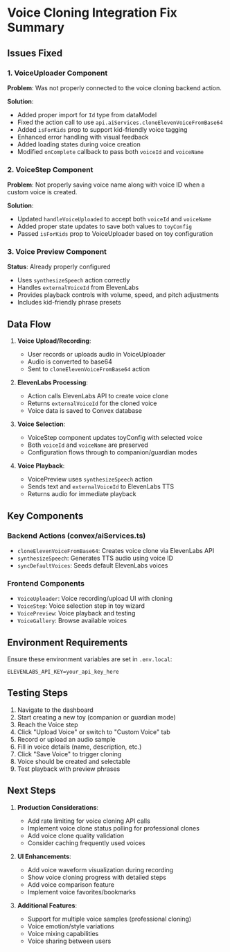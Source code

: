 # Voice Cloning Integration Fix Summary

## Issues Fixed

### 1. VoiceUploader Component
**Problem**: Was not properly connected to the voice cloning backend action.

**Solution**:
- Added proper import for `Id` type from dataModel
- Fixed the action call to use `api.aiServices.cloneElevenVoiceFromBase64`
- Added `isForKids` prop to support kid-friendly voice tagging
- Enhanced error handling with visual feedback
- Added loading states during voice creation
- Modified `onComplete` callback to pass both `voiceId` and `voiceName`

### 2. VoiceStep Component
**Problem**: Not properly saving voice name along with voice ID when a custom voice is created.

**Solution**:
- Updated `handleVoiceUploaded` to accept both `voiceId` and `voiceName`
- Added proper state updates to save both values to `toyConfig`
- Passed `isForKids` prop to VoiceUploader based on toy configuration

### 3. Voice Preview Component
**Status**: Already properly configured
- Uses `synthesizeSpeech` action correctly
- Handles `externalVoiceId` from ElevenLabs
- Provides playback controls with volume, speed, and pitch adjustments
- Includes kid-friendly phrase presets

## Data Flow

1. **Voice Upload/Recording**:
   - User records or uploads audio in VoiceUploader
   - Audio is converted to base64
   - Sent to `cloneElevenVoiceFromBase64` action

2. **ElevenLabs Processing**:
   - Action calls ElevenLabs API to create voice clone
   - Returns `externalVoiceId` for the cloned voice
   - Voice data is saved to Convex database

3. **Voice Selection**:
   - VoiceStep component updates toyConfig with selected voice
   - Both `voiceId` and `voiceName` are preserved
   - Configuration flows through to companion/guardian modes

4. **Voice Playback**:
   - VoicePreview uses `synthesizeSpeech` action
   - Sends text and `externalVoiceId` to ElevenLabs TTS
   - Returns audio for immediate playback

## Key Components

### Backend Actions (convex/aiServices.ts)
- `cloneElevenVoiceFromBase64`: Creates voice clone via ElevenLabs API
- `synthesizeSpeech`: Generates TTS audio using voice ID
- `syncDefaultVoices`: Seeds default ElevenLabs voices

### Frontend Components
- `VoiceUploader`: Voice recording/upload UI with cloning
- `VoiceStep`: Voice selection step in toy wizard
- `VoicePreview`: Voice playback and testing
- `VoiceGallery`: Browse available voices

## Environment Requirements

Ensure these environment variables are set in `.env.local`:
```
ELEVENLABS_API_KEY=your_api_key_here
```

## Testing Steps

1. Navigate to the dashboard
2. Start creating a new toy (companion or guardian mode)
3. Reach the Voice step
4. Click "Upload Voice" or switch to "Custom Voice" tab
5. Record or upload an audio sample
6. Fill in voice details (name, description, etc.)
7. Click "Save Voice" to trigger cloning
8. Voice should be created and selectable
9. Test playback with preview phrases

## Next Steps

1. **Production Considerations**:
   - Add rate limiting for voice cloning API calls
   - Implement voice clone status polling for professional clones
   - Add voice clone quality validation
   - Consider caching frequently used voices

2. **UI Enhancements**:
   - Add voice waveform visualization during recording
   - Show voice cloning progress with detailed steps
   - Add voice comparison feature
   - Implement voice favorites/bookmarks

3. **Additional Features**:
   - Support for multiple voice samples (professional cloning)
   - Voice emotion/style variations
   - Voice mixing capabilities
   - Voice sharing between users

